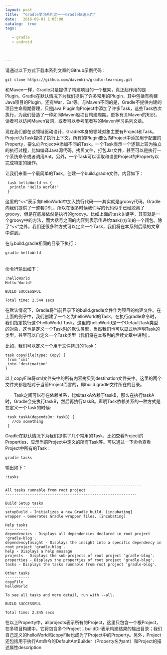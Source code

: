 ```yaml
---
layout: post
title:  "Gradle学习系列之一——Gradle快速入门"
date:   2016-09-01 1:05:00
catalog:  true
tags:

   - gradle
   - android
   


---
```


请通过以下方式下载本系列文章的Github示例代码：

    git clone https://github.com/davenkin/gradle-learning.git
    
  和Maven一样，Gradle只是提供了构建项目的一个框架，真正起作用的是Plugin。Gradle在默认情况下为我们提供了许多常用的Plugin，其中包括有构建Java项目的Plugin，还有War，Ear等。与Maven不同的是，Gradle不提供内建的项目生命周期管理，只是java Plugin向Project中添加了许多Task，这些Task依次执行，为我们营造了一种如同Maven般项目构建周期。更多有关Maven的知识，读者可以访问Maven官网，或者可以参考笔者写的Maven学习系列文章。

 
现在我们都在谈领域驱动设计，Gradle本身的领域对象主要有Project和Task。Project为Task提供了执行上下文，所有的Plugin要么向Project中添加用于配置的Property，要么向Project中添加不同的Task。一个Task表示一个逻辑上较为独立的执行过程，比如编译Java源代码，拷贝文件，打包Jar文件，甚至可以是执行一个系统命令或者调用Ant。另外，一个Task可以读取和设置Project的Property以完成特定的操作。

让我们来看一个最简单的Task，创建一个build.gradle文件，内容如下：
     
     task helloWorld << {
      println "Hello World!"
     }
           
这里的“<<”表示向helloWorld中加入执行代码——其实就是groovy代码。Gradle向我们提供了一整套DSL，所以在很多时候我们写的代码似乎已经脱离了groovy，但是在底层依然是执行的groovy。比如上面的task关键字，其实就是一个groovy中的方法，而大括号之间的内容则表示传递给task()方法的一个闭包。除了“<<”之外，我们还很多种方式可以定义一个Task，我们将在本系列后续的文章中讲到。

在与build.gradle相同的目录下执行：

    gradle helloWrld
　　  　  
命令行输出如下：

    :helloWorld
    Hello World!

    BUILD SUCCESSFUL

    Total time: 2.544 secs
    
在默认情况下，Gradle将当前目录下的build.gradle文件作为项目的构建文件。在上面的例子中，我们创建了一个名为helloWorld的Task，在执行gradle命令时，我们指定执行这个helloWorld Task。这里的helloWorld是一个DefaultTask类型的对象，这也是定义一个Task时的默认类型，当然我们也可以显式地声明Task的类型，甚至可以自定义一个Task类型（我们将在本系列的后续文章中讲到）。

比如，我们可以定义一个用于文件拷贝的Task：

    task copyFile(type: Copy) {
     from 'xml'
     into 'destination'
    }
    
以上copyFile将xml文件夹中的所有内容拷贝到destination文件夹中。这里的两个文件夹都是相对于当前Project而言的，即build.gradle文件所在的目录。

　　Task之间可以存在依赖关系，比如taskA依赖于taskB，那么在执行taskA时，Gradle会先执行taskB，然后再执行taskB。声明Task依赖关系的一种方式是在定义一个Task的时候:

     task taskA(dependsOn: taskB) {
       //do something
     }
     
Gradle在默认情况下为我们提供了几个常用的Task，比如查看Project的Properties、显示当前Project中定义的所有Task等。可以通过一下命令查看Project中所有的Task：

    gradle tasks
    
输出如下：

    :tasks

     ------------------------------------------------------------
    All tasks runnable from root project
    -----------------------------------------------------------

    Build Setup tasks
    -----------------
    setupBuild - Initializes a new Gradle build. [incubating]
    wrapper - Generates Gradle wrapper files. [incubating]

    Help tasks
    ----------
    dependencies - Displays all dependencies declared in root project 'gradle-blog'.
    dependencyInsight - Displays the insight into a specific dependency in root project 'gradle-blog'.
    help - Displays a help message
    projects - Displays the sub-projects of root project 'gradle-blog'.
    properties - Displays the properties of root project 'gradle-blog'.
    tasks - Displays the tasks runnable from root project 'gradle-blog'.

    Other tasks
    -----------
    copyFile
    helloWorld

    To see all tasks and more detail, run with --all.

    BUILD SUCCESSFUL

    Total time: 2.845 secs
    
在以上Property中，allprojects表示所有的Project，这里只包含一个根Project，在多项目构建中，它将包含多个Project；buildDir表示构建结果的输出目录；我们自己定义的helloWorld和copyFile也成为了Project中的Property。另外，Project还包括用于执行Ant命令的DefaultAntBuilder（Property名为ant）和Project的描述属性description